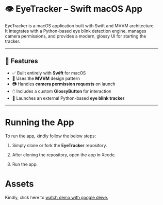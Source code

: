 # 👁️ EyeTracker – Swift macOS App

EyeTracker is a macOS application built with Swift and MVVM architecture. It integrates with a Python-based eye blink detection engine, manages camera permissions, and provides a modern, glossy UI for starting the tracker.

---


<img align="left" src="">


## 🚀 Features

- ✅ Built entirely with **Swift** for macOS
- 🧠 Uses the **MVVM** design pattern
- 📷 Handles **camera permission requests** on launch
- 🖱️ Includes a custom **GlossyButton** for interaction
- 🧵 Launches an external Python-based **eye blink tracker**

---


# Running the App


To run the app, kindly follow the below steps: 

1. Simply clone or fork the **EyeTracker** repository. 

2. After cloning the repository, open the app in Xcode. 

3. Run the app. 



# Assets

Kindly, click here to [watch demo with google deive.](https://drive.google.com/file/d/1nPguacB22MqNbPLCpvUqqn075KJHZ80P/view?usp=sharing)


